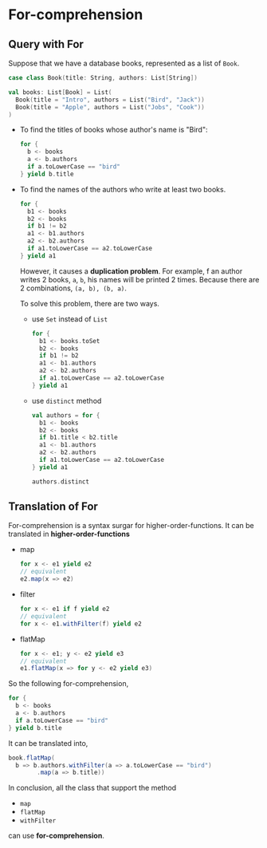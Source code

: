 # For-comprehension

## Query with For

Suppose that we have a database books, represented as a list of `Book`.

```scala
case class Book(title: String, authors: List[String])

val books: List[Book] = List(
  Book(title = "Intro", authors = List("Bird", "Jack"))
  Book(title = "Apple", authors = List("Jobs", "Cook"))
)
```

- To find the titles of books whose author's name is "Bird":

  ```scala
  for {
    b <- books
    a <- b.authors
    if a.toLowerCase == "bird"
  } yield b.title
  ```

- To find the names of the authors who write at least two books.

  ```scala
  for {
    b1 <- books
    b2 <- books
    if b1 != b2
    a1 <- b1.authors
    a2 <- b2.authors
    if a1.toLowerCase == a2.toLowerCase
  } yield a1
  ```

  However, it causes a **duplication problem**. For example, f an author writes 2 books, `a`, `b`, his names will be printed 2 times. Because there are 2 combinations, `(a, b), (b, a)`.

  To solve this problem, there are two ways.

  - use `Set` instead of `List`

    ```scala
    for {
      b1 <- books.toSet
      b2 <- books
      if b1 != b2
      a1 <- b1.authors
      a2 <- b2.authors
      if a1.toLowerCase == a2.toLowerCase
    } yield a1
    ```

  - use `distinct` method

    ```scala
    val authors = for {
      b1 <- books
      b2 <- books
      if b1.title < b2.title
      a1 <- b1.authors
      a2 <- b2.authors
      if a1.toLowerCase == a2.toLowerCase
    } yield a1

    authors.distinct
    ```

## Translation of For

For-comprehension is a syntax surgar for higher-order-functions. It can be translated in **higher-order-functions**

- map

  ```scala
  for x <- e1 yield e2
  // equivalent
  e2.map(x => e2)
  ```

- filter

  ```scala
  for x <- e1 if f yield e2
  // equivalent
  for x <- e1.withFilter(f) yield e2
  ```

- flatMap

  ```scala
  for x <- e1; y <- e2 yield e3
  // equivalent
  e1.flatMap(x => for y <- e2 yield e3)
  ```

So the following for-comprehension,

```scala
for {
  b <- books
  a <- b.authors
  if a.toLowerCase == "bird"
} yield b.title
```

It can be translated into,

```scala
book.flatMap(
  b => b.authors.withFilter(a => a.toLowerCase == "bird")
        .map(a => b.title))
```

In conclusion, all the class that support the method

- `map`
- `flatMap`
- `withFilter`

can use **for-comprehension**.
